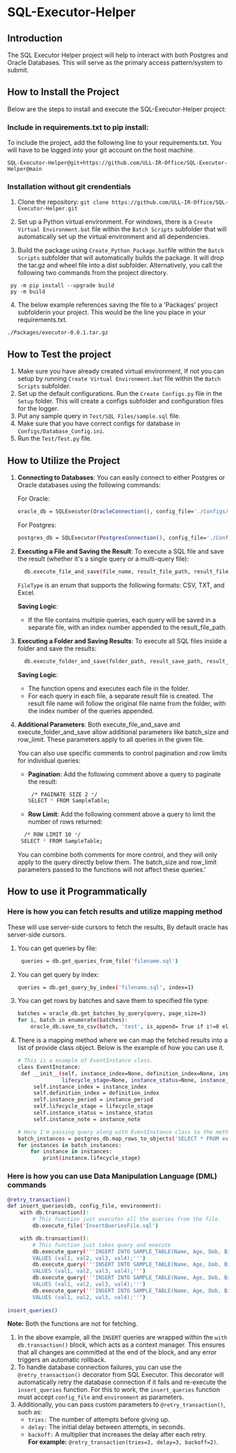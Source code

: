 # SQL-Executor-Helper

## Introduction
The SQL Executor Helper project will help to interact with both Postgres and Oracle Databases. This will serve as the primary access pattern/system to submit.

## How to Install the Project
Below are the steps to install and execute the SQL-Executor-Helper project:

### Include in requirements.txt to pip install:
To include the project, add the following line to your requirements.txt. You will have to be logged into your git account on the host machine.
```
SQL-Executor-Helper@git+https://github.com/ULL-IR-Office/SQL-Executor-Helper@main
```
### Installation without git crendentials
1. Clone the repository:
   ```git clone https://github.com/ULL-IR-Office/SQL-Executor-Helper.git```

2. Set up a Python virtual environment. For windows, there is a `Create Virtual Environment.bat` file within the `Batch Scripts` subfolder that will automatically set up the virtual environment and all dependencies.
3. Build the package using `Create_Python_Package.bat`file within the `Batch Scripts` subfolder that will automatically builds the package. It will drop the tar.gz and wheel file into a dist subfolder. Alternatively, you call the following two commands from the project directory.
```
 py -m pip install --upgrade build
 py -m build
```
4. The below example references saving the file to a 'Packages' project subfolderin your project. This would be the line you place in your requirements.txt.
```
./Packages/executor-0.0.1.tar.gz
```

## How to Test the project
1. Make sure you have already created virtual environment, If not you can setup by running `Create Virtual Environment.bat` file within the `Batch Scripts` subfolder.
2. Set up the default configurations. Run the `Create Configs.py` file in the `Setup` folder. This will create a configs subfolder and configuration files for the logger.
3. Put any sample query in `Test/SQL Files/sample.sql` file.
4. Make sure that you have correct configs for database in `Configs/Database_Config.ini`.
5. Run the `Test/Test.py` file.

## How to Utilize the Project

1.  **Connecting to Databases**: You can easily connect to either Postgres or Oracle databases using the following commands:  
   
    For Oracle:
    
    ```bash
    oracle_db = SQLExecutor(OracleConnection(), config_file='./Configs/Database_Config.ini', environment='test')
    ```
    For Postgres:
    ``` bash
    postgres_db = SQLExecutor(PostgresConnection(), config_file='./Configs/Database_Config.ini', environment='test')
    ```


2.  **Executing a File and Saving the Result**: To execute a SQL file and save the result (whether it's a single query or a multi-query file):

    ```bash
      db.execute_file_and_save(file_name, result_file_path, result_file_type=FileType.CSV)
      ```

    `FileType` is an enum that supports the following formats: CSV, TXT, and Excel.

    **Saving Logic**:

    -   If the file contains multiple queries, each query will be saved in a separate file, with an index number appended to the result_file_path.
3.  **Executing a Folder and Saving Results**: To execute all SQL files inside a folder and save the results:

    ```bash
      db.execute_folder_and_save(folder_path, result_save_path, result_file_type=FileType.CSV)
      ```

    **Saving Logic**:

    -   The function opens and executes each file in the folder.
    -   For each query in each file, a separate result file is created. The result file name will follow the original file name from the folder, with the index number of the queries appended.
4.  **Additional Parameters**: Both execute_file_and_save and execute_folder_and_save allow additional parameters like batch_size and row_limit. These parameters apply to all queries in the given file.

    You can also use specific comments to control pagination and row limits for individual queries:

    -   **Pagination**: Add the following comment above a query to paginate the result:

        ```bash
         /* PAGINATE SIZE 2 */
        SELECT * FROM SampleTable;
         ```

    -   **Row Limit**: Add the following comment above a query to limit the number of rows returned:

       ```bash 
         /* ROW LIMIT 10 */
        SELECT * FROM SampleTable;
      ```

    You can combine both comments for more control, and they will only apply to the query directly below them. The batch_size and row_limit parameters passed to the functions will not affect these queries.'

## How to use it Programmatically

### Here is how you can fetch results and utilize mapping method
These will use server-side cursors to fetch the results, By default oracle has server-side cursors.

1.  You can get queries by file:
     ```bash
      queries = db.get_queries_from_file('filename.sql')
      ```
2.  You can get query by index:
      ```bash
      queries = db.get_query_by_index('filename.sql', index=1)
      ```
3. You can get rows by batches and save them to specified file type:
      ```bash
      batches = oracle_db.get_batches_by_query(query, page_size=3)
      for i, batch in enumerate(batches):
          oracle_db.save_to_csv(batch, 'test', is_append= True if i!=0 else False, include_header=True if i==0 else False)
      ```
4. There is a mapping method where we can map the fetched results into a list of provide class object. Below is the example of how you can use it.
   ```bash
   # This is a example of EventInstance class.
   class EventInstance:
    def __init__(self, instance_index=None, definition_index=None, instance_period=None, 
                 lifecycle_stage=None, instance_status=None, instance_note=None):
        self.instance_index = instance_index
        self.definition_index = definition_index
        self.instance_period = instance_period
        self.lifecycle_stage = lifecycle_stage
        self.instance_status = instance_status
        self.instance_note = instance_note

   # Here I'm passing query along with EventInstance class to the method whill will yeild batches of (list of class objects) for a given page_size.
   batch_instances = postgres_db.map_rows_to_objects('SELECT * FROM event_tracker.event_instances', EventInstance, page_size=5)
   for instances in batch_instances:
       for instance in instances:
           print(instance.lifecycle_stage)
   ```
### Here is how you can use Data Manipulation Language (DML) commands

```bash
@retry_transaction()
def insert_queries(db, config_file, environment):
    with db.transaction():
    	# This function just executes all the queries from the file.
        db.execute_file('InsertQueriesFile.sql')

    with db.transaction():
    	# This function just takes query and execute
        db.execute_query('''INSERT INTO SAMPLE_TABLE(Name, Age, Dob, Bio)
        VALUES (val1, val2, val3, val4);''')
        db.execute_query('''INSERT INTO SAMPLE_TABLE(Name, Age, Dob, Bio)
        VALUES (val1, val2, val3, val4);''')
        db.execute_query('''INSERT INTO SAMPLE_TABLE(Name, Age, Dob, Bio)
        VALUES (val1, val2, val3, val4);''')
        db.execute_query('''INSERT INTO SAMPLE_TABLE(Name, Age, Dob, Bio)
        VALUES (val1, val2, val3, val4);''')
        
insert_queries()
```
**Note:** Both the functions are not for fetching.

1. In the above example, all the `INSERT` queries are wrapped within the `with db.transaction()` block, which acts as a context manager. This ensures that all changes are committed at the end of the block, and any error triggers an automatic rollback.
2. To handle database connection failures, you can use the `@retry_transaction()` decorator from SQL Executor. This decorator will automatically retry the database connection if it fails and re-execute the `insert_queries` function. For this to work, the `insert_queries` function must accept `config_file` and `environment` as parameters.
3. Additionally, you can pass custom parameters to `@retry_transaction()`, such as:
   * `tries:` The number of attempts before giving up.
   * `delay:` The initial delay between attempts, in seconds.
   * `backoff:` A multiplier that increases the delay after each retry.  
**For example:** `@retry_transaction(tries=3, delay=3, backoff=2)`.